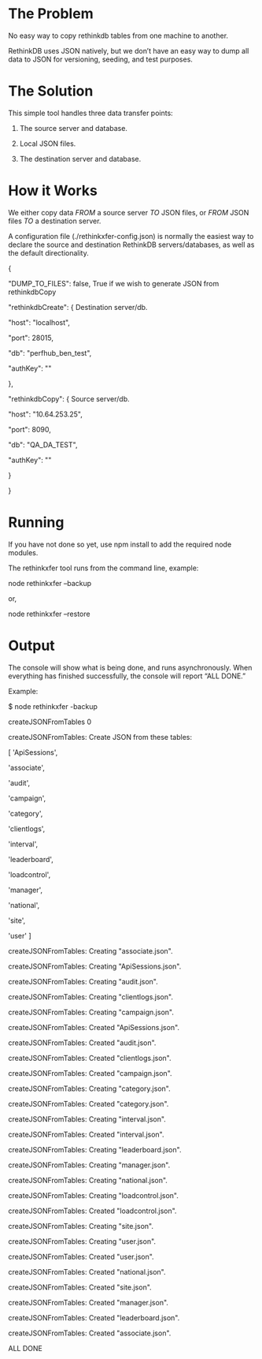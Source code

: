 The Problem
===========

No easy way to copy rethinkdb tables from one machine to another.

RethinkDB uses JSON natively, but we don’t have an easy way to dump all
data to JSON for versioning, seeding, and test purposes.

The Solution
============

This simple tool handles three data transfer points:

1.  The source server and database.

2.  Local JSON files.

3.  The destination server and database.

How it Works
============

We either copy data *FROM* a source server *TO* JSON files, or *FROM*
JSON files *TO* a destination server.

A configuration file (./rethinkxfer-config.json) is normally the easiest
way to declare the source and destination RethinkDB servers/databases,
as well as the default directionality.

{

"DUMP\_TO\_FILES": false, True if we wish to generate JSON from
rethinkdbCopy

"rethinkdbCreate": { Destination server/db.

"host": "localhost",

"port": 28015,

"db": "perfhub\_ben\_test",

"authKey": ""

},

"rethinkdbCopy": { Source server/db.

"host": "10.64.253.25",

"port": 8090,

"db": "QA\_DA\_TEST",

"authKey": ""

}

}

Running
=======

If you have not done so yet, use npm install to add the required node
modules.

The rethinkxfer tool runs from the command line, example:

node rethinkxfer –backup

or,

node rethinkxfer –restore

Output
======

The console will show what is being done, and runs asynchronously. When
everything has finished successfully, the console will report “ALL
DONE.”

Example:

\$ node rethinkxfer -backup

createJSONFromTables 0

createJSONFromTables: Create JSON from these tables:

\[ 'ApiSessions',

'associate',

'audit',

'campaign',

'category',

'clientlogs',

'interval',

'leaderboard',

'loadcontrol',

'manager',

'national',

'site',

'user' \]

createJSONFromTables: Creating "associate.json".

createJSONFromTables: Creating "ApiSessions.json".

createJSONFromTables: Creating "audit.json".

createJSONFromTables: Creating "clientlogs.json".

createJSONFromTables: Creating "campaign.json".

createJSONFromTables: Created "ApiSessions.json".

createJSONFromTables: Created "audit.json".

createJSONFromTables: Created "clientlogs.json".

createJSONFromTables: Created "campaign.json".

createJSONFromTables: Creating "category.json".

createJSONFromTables: Created "category.json".

createJSONFromTables: Creating "interval.json".

createJSONFromTables: Created "interval.json".

createJSONFromTables: Creating "leaderboard.json".

createJSONFromTables: Creating "manager.json".

createJSONFromTables: Creating "national.json".

createJSONFromTables: Creating "loadcontrol.json".

createJSONFromTables: Created "loadcontrol.json".

createJSONFromTables: Creating "site.json".

createJSONFromTables: Creating "user.json".

createJSONFromTables: Created "user.json".

createJSONFromTables: Created "national.json".

createJSONFromTables: Created "site.json".

createJSONFromTables: Created "manager.json".

createJSONFromTables: Created "leaderboard.json".

createJSONFromTables: Created "associate.json".

ALL DONE
